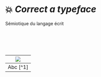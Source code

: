 # 💥 *Correct a typeface*
  Sémiotique du langage écrit
# &nbsp;

|![](links/Typo_Semiotic_01.jpg) |
|:---:|
| Abc [^1]           |

